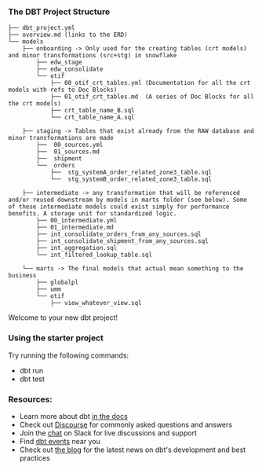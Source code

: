  ### The DBT Project Structure 

```
├── dbt_project.yml
├── overview.md (links to the ERD)
└── models
    ├── onboarding -> Only used for the creating tables (crt models) and minor transformations (src+stg) in snowflake 
        ├── edw_stage
        ├── edw_consolidate
        └── otif
            ├── 00_otif_crt_tables.yml (Documentation for all the crt models with refs to Doc Blocks)
            ├── 01_otif_crt_tables.md  (A series of Doc Blocks for all the crt models)
            ├── crt_table_name_B.sql
            └── crt_table_name_A.sql
            
    ├── staging -> Tables that exist already from the RAW database and minor transformations are made
        ├──  00_sources.yml
        ├──  01_sources.md
        ├──  shipment
        └──  orders
            ├──  stg_systemA_order_related_zone3_table.sql
            └──  stg_systemB_order_related_zone3_table.sql

    ├── intermediate -> any transformation that will be referenced and/or reused downstream by models in marts folder (see below). Some of these intermediate models could exist simply for performance benefits. A storage unit for standardized logic.
        ├── 00_intermediate.yml
        ├── 01_intermediate.md
        ├── int_consolidate_orders_from_any_sources.sql
        ├── int_consolidate_shipment_from_any_sources.sql
        ├── int_aggregation.sql
        └── int_filtered_lookup_table.sql
        
    └── marts -> The final models that actual mean something to the business 
        ├── globalpl
        ├── umm
        └── otif                 
            ├── view_whatever_view.sql
```





Welcome to your new dbt project!

### Using the starter project

Try running the following commands:
- dbt run
- dbt test


### Resources:
- Learn more about dbt [in the docs](https://docs.getdbt.com/docs/introduction)
- Check out [Discourse](https://discourse.getdbt.com/) for commonly asked questions and answers
- Join the [chat](https://community.getdbt.com/) on Slack for live discussions and support
- Find [dbt events](https://events.getdbt.com) near you
- Check out [the blog](https://blog.getdbt.com/) for the latest news on dbt's development and best practices
